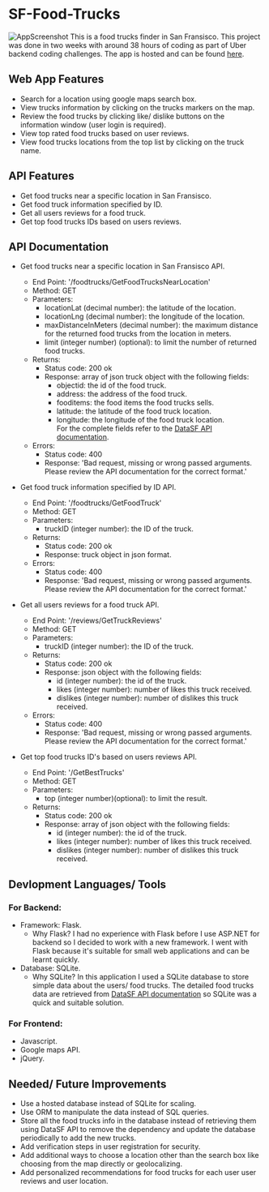 # SF-Food-Trucks
![AppScreenshot](https://lh5.googleusercontent.com/1hZzI0e7iWAUz3flm3-4xwJrmlYASUDakLtLZekjVE_MzbX_zje4PPt2kjZrd0uOjemL5tJzt2LMcbIu71hr=w1301-h670)
This is a food trucks finder in San Fransisco. This project was done in two weeks with around 38 hours of coding as part of Uber backend coding challenges. The app is hosted and can be found [here](https://ahmedameen.pythonanywhere.com/).  
## Web App Features
* Search for a location using google maps search box.
* View trucks information by clicking on the trucks markers on the map.
* Review the food trucks by clicking like/ dislike buttons on the information window (user login is required).
* View top rated food trucks based on user reviews.  
* View food trucks locations from the top list by clicking on the truck name.

## API Features
* Get food trucks near a specific location in San Fransisco.
* Get food truck information specified by ID.
* Get all users reviews for a food truck.
* Get top food trucks IDs based on users reviews.
## API Documentation
* Get food trucks near a specific location in San Fransisco API.
  * End Point: '/foodtrucks/GetFoodTrucksNearLocation'
  * Method: GET
  * Parameters:
    * locationLat (decimal number): the latitude of the location.
    * locationLng (decimal number): the longitude of the location.
    * maxDistanceInMeters (decimal number): the maximum distance for the returned food trucks from the location in meters.
    * limit (integer number) (optional): to limit the number of returned food trucks.
  * Returns:
    * Status code: 200 ok
    * Response: array of json truck object with the following fields:
      * objectid: the id of the food truck.
      * address: the address of the food truck.
      * fooditems: the food items the food trucks sells.
      * latitude: the latitude of the food truck location.
      * longitude: the longitude of the food truck location.  
      For the complete fields refer to the [DataSF API documentation](https://data.sfgov.org/Economy-and-Community/Mobile-Food-Facility-Permit/rqzj-sfat).
   * Errors:
      * Status code: 400
      * Response: 'Bad request, missing or wrong passed arguments. Please review the API documentation for the correct format.' 
* Get food truck information specified by ID API.
  * End Point: '/foodtrucks/GetFoodTruck'
  * Method: GET
  * Parameters:
    * truckID (integer number): the ID of the truck.
  * Returns:
    * Status code: 200 ok
    * Response: truck object in json format.
  * Errors:
    * Status code: 400
    * Response: 'Bad request, missing or wrong passed arguments. Please review the API documentation for the correct format.' 

* Get all users reviews for a food truck API.
  * End Point: '/reviews/GetTruckReviews'
  * Method: GET
  * Parameters:
    * truckID (integer number): the ID of the truck.
  * Returns:
    * Status code: 200 ok
    * Response: json object with the following fields:
      * id (integer number): the id of the truck.
      * likes (integer number): number of likes this truck received. 
      * dislikes (integer number): number of dislikes this truck received.
  * Errors:
      * Status code: 400
      * Response: 'Bad request, missing or wrong passed arguments. Please review the API documentation for the correct format.' 
      
* Get top food trucks ID's based on users reviews API.
  * End Point: '/GetBestTrucks'
  * Method: GET
  * Parameters:
    * top (integer number)(optional): to limit the result.  
  * Returns:
    * Status code: 200 ok
    * Response: array of json object with the following fields:
      * id (integer number): the id of the truck.
      * likes (integer number): number of likes this truck received. 
      * dislikes (integer number): number of dislikes this truck received.
      
## Devlopment Languages/ Tools

### For Backend:

* Framework: Flask.  
  * Why Flask? I had no experience with Flask before I use ASP.NET for backend so I decided to work with a new framework. I went with Flask because it's suitable for small web applications and can be learnt quickly.  
* Database: SQLite.  
  * Why SQLite? In this application I used a SQLite database to store simple data about the users/ food trucks. The detailed food trucks data are retrieved from [DataSF API documentation](https://data.sfgov.org/Economy-and-Community/Mobile-Food-Facility-Permit/rqzj-sfat) so SQLite was a quick and suitable solution.

### For Frontend:
* Javascript.  
* Google maps API.  
* jQuery.  

## Needed/ Future Improvements
* Use a hosted database instead of SQLite for scaling.
* Use ORM to manipulate the data instead of SQL queries.
* Store all the food trucks info in the database instead of retrieving them using DataSF API to remove the dependency and update the database periodically to add the new trucks.
* Add verification steps in user registration for security.
* Add additional ways to choose a location other than the search box like choosing from the map directly or geolocalizing. 
* Add personalized recommendations for food trucks for each user user reviews and user location.
